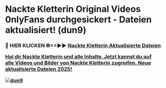 # Nackte Kletterin Original Videos 0nlyFans durchgesickert - Dateien aktualisiert! (dun9)

<h3>🔴 HIER KLICKEN 🌐==►► <a href="https://tinyurl.com/h6vf6nb8" rel="nofollow">Nackte Kletterin Aktualisierte Dateien

Hol dir Nackte Kletterin und alle Inhalte. Jetzt kannst du auf alle Videos und Bilder von Nackte Kletterin zugreifen. Neue aktualisierte Dateien 2025!

[![dun9](https://i.imgur.com/sD4kR3V.gif)](https://tinyurl.com/h6vf6nb8)
